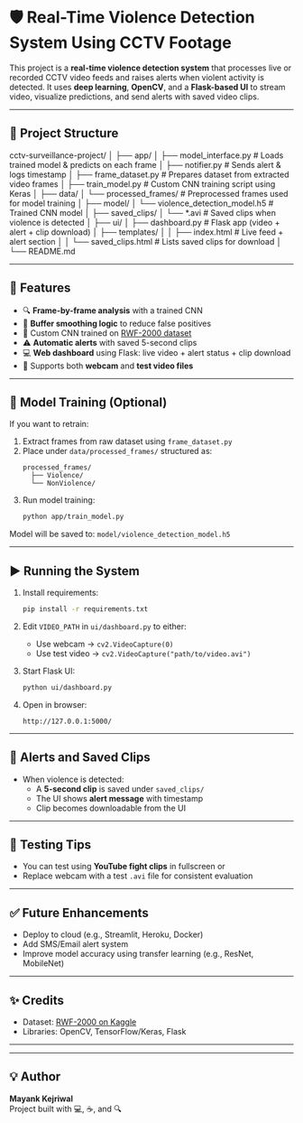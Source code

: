 # 🛡️ Real-Time Violence Detection System Using CCTV Footage

This project is a **real-time violence detection system** that processes live or recorded CCTV video feeds and raises alerts when violent activity is detected. It uses **deep learning**, **OpenCV**, and a **Flask-based UI** to stream video, visualize predictions, and send alerts with saved video clips.

---

## 📁 Project Structure

cctv-surveillance-project/
│
├── app/
│ ├── model_interface.py # Loads trained model & predicts on each frame
│ ├── notifier.py # Sends alert & logs timestamp
│ ├── frame_dataset.py # Prepares dataset from extracted video frames
│ ├── train_model.py # Custom CNN training script using Keras
│
├── data/
│ └── processed_frames/ # Preprocessed frames used for model training
│
├── model/
│ └── violence_detection_model.h5 # Trained CNN model
│
├── saved_clips/
│ └── *.avi # Saved clips when violence is detected
│
├── ui/
│ ├── dashboard.py # Flask app (video + alert + clip download)
│ ├── templates/
│ │ ├── index.html # Live feed + alert section
│ │ └── saved_clips.html # Lists saved clips for download
│
└── README.md


---

## 🚀 Features

- 🔍 **Frame-by-frame analysis** with a trained CNN
- 🎯 **Buffer smoothing logic** to reduce false positives
- 🧠 Custom CNN trained on [RWF-2000 dataset](https://www.kaggle.com/datasets/mohamedhanyyy/rwf-2000-real-world-violence-dataset)
- ⚠️ **Automatic alerts** with saved 5-second clips
- 💻 **Web dashboard** using Flask: live video + alert status + clip download
- 📼 Supports both **webcam** and **test video files**

---

## 🧠 Model Training (Optional)

If you want to retrain:

1. Extract frames from raw dataset using `frame_dataset.py`
2. Place under `data/processed_frames/` structured as:
    ```
    processed_frames/
      ├── Violence/
      └── NonViolence/
    ```
3. Run model training:
    ```bash
    python app/train_model.py
    ```

Model will be saved to: `model/violence_detection_model.h5`

---

## ▶️ Running the System

1. Install requirements:
    ```bash
    pip install -r requirements.txt
    ```

2. Edit `VIDEO_PATH` in `ui/dashboard.py` to either:
    - Use webcam → `cv2.VideoCapture(0)`
    - Use test video → `cv2.VideoCapture("path/to/video.avi")`

3. Start Flask UI:
    ```bash
    python ui/dashboard.py
    ```

4. Open in browser:
    ```
    http://127.0.0.1:5000/
    ```

---

## 📩 Alerts and Saved Clips

- When violence is detected:
  - A **5-second clip** is saved under `saved_clips/`
  - The UI shows **alert message** with timestamp
  - Clip becomes downloadable from the UI

---

## 🧪 Testing Tips

- You can test using **YouTube fight clips** in fullscreen or
- Replace webcam with a test `.avi` file for consistent evaluation

---

## ✅ Future Enhancements

- Deploy to cloud (e.g., Streamlit, Heroku, Docker)
- Add SMS/Email alert system
- Improve model accuracy using transfer learning (e.g., ResNet, MobileNet)

---

## ✨ Credits

- Dataset: [RWF-2000 on Kaggle](https://www.kaggle.com/datasets/mohamedhanyyy/rwf-2000-real-world-violence-dataset)
- Libraries: OpenCV, TensorFlow/Keras, Flask

---



---

## 💡 Author

**Mayank Kejriwal**  
Project built with 💻, ☕, and 🔍
